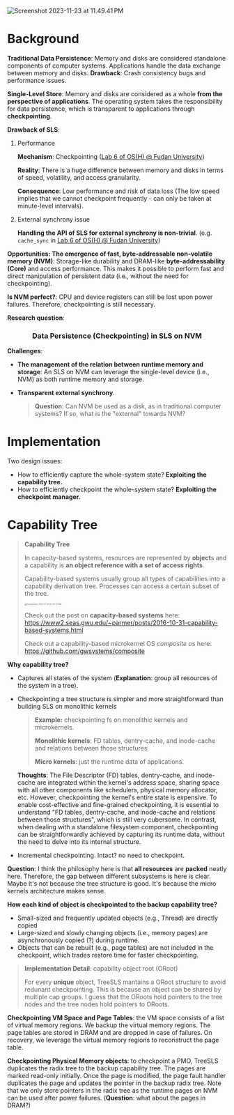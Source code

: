 ![Screenshot 2023-11-23 at 11.49.41 PM](https://p.ipic.vip/r3ore3.png)

# Background

**Traditional Data Persistence**: Memory and disks are considered standalone components of computer systems. Applications handle the data exchange between memory and disks. **Drawback**: Crash consistency bugs and performance issues.

**Single-Level Store**: Memory and disks are considered as a whole **from the perspective of applications**. The operating system takes the responsibility for data persistence, which is transparent to applications through **checkpointing**. 

**Drawback of SLS**: 

1. Performance 

   **Mechanism**: Checkpointing ([Lab 6 of OS(H) @ Fudan University](https://github.com/Boreas618/OS-Honor-23Fall/tree/lab6))

   **Reality**: There is a huge difference between memory and disks in terms of speed, volatility, and access granularity.

   **Consequence**: Low performance and risk of data loss (The low speed implies that we cannot checkpoint frequently - can only be taken at minute-level intervals).

2. External synchrony issue

   **Handling the API of SLS for external synchrony is non-trivial**. (e.g. `cache_sync` in [Lab 6 of OS(H) @ Fudan University](https://github.com/Boreas618/OS-Honor-23Fall/tree/lab6))

**Opportunities: The emergence of fast, byte-addressable non-volatile memory (NVM)**: Storage-like durability and DRAM-like **byte-addressability (Core)** and access performance. This makes it possible to perform fast and direct manipulation of persistent data (i.e., without the need for checkpointing).

**Is NVM perfect?**: CPU and device registers can still be lost upon power failures. Therefore, checkpointing is still necessary.

**Research question**:

<center><h3>Data Persistence (Checkpointing) in SLS on NVM</h3></center>

**Challenges**:

* **The management of  the relation between runtime memory and storage**: An SLS on NVM can leverage the single-level device (i.e., NVM) as both runtime memory and storage.

* **Transparent external synchrony**.

  > **Question**: Can NVM be used as a disk, as in traditional computer systems? If so, what is the "external" towards NVM?

# Implementation

Two design issues:

* How to efficiently capture the whole-system state? **Exploiting the capability tree.**
* How to efficiently checkpoint the whole-system state? **Exploiting the checkpoint manager.**

# Capability Tree

> **Capability Tree**
>
> In capacity-based systems, resources are represented by **object**s and a capability is **an object reference with a set of access rights**. 
>
> Capability-based systems usually group all types of capabilities into a capability derivation tree. Processes can access a certain subset of the tree.
>
> <img src="https://p.ipic.vip/4g3kv1.png" alt="Screenshot 2023-11-27 at 1.51.21 AM" style="zoom: 33%;" />
>
> Check out the post on **capacity-based systems** here: https://www2.seas.gwu.edu/~parmer/posts/2016-10-31-capability-based-systems.html
>
> Check out a capability-based microkernel OS *composite os* here: https://github.com/gwsystems/composite

**Why capability tree?**

* Captures all states of the system (**Explanation**: group all resources of the system in a tree).

* Checkpointing a tree structure is simpler and more straightforward than building SLS on monolithic kernels

  > **Example:** checkpointing fs on monolithic kernels and microkernels.
  >
  > **Monolithic kernels**: FD tables, dentry-cache, and inode-cache and relations between those structures
  >
  > **Micro kernels**: just the runtime data of applications.

  **Thoughts**: The File Descriptor (FD) tables, dentry-cache, and inode-cache are integrated within the kernel's address space, sharing space with all other components like schedulers, physical memory allocator, etc. However, checkpointing the kernel's entire state is expensive. To enable cost-effective and fine-grained checkpointing, it is essential to understand "FD tables, dentry-cache, and inode-cache and relations between those structures", which is still very cubersome. In contrast, when dealing with a standalone filesystem component, checkpointing can be straightforwardly achieved by capturing its runtime data, without the need to delve into its internal structure.

* Incremental checkpointing. Intact?  no need to checkpoint.

**Question**: I think the philosophy here is that **all resources** are **packed** neatly here. Therefore, the gap between different subsystems is here is clear. Maybe it's not because the tree structure is good. It's because the micro kernels architecture makes sense.

**How each kind of object is checkpointed to the backup capability tree?**

* Small-sized and frequently updated objects (e.g., Thread) are directly copied 
* Large-sized and slowly changing objects (i.e., memory pages) are asynchronously copied (?) during runtime. 
* Objects that can be rebuilt (e.g., page tables) are not included in the checkpoint, which trades restore time for faster checkpointing.

> **Implementation Detail**: capability object root (ORoot) 
>
> For every **unique** object, TreeSLS mantains a ORoot structure to avoid redunant checkpointing. This is because an object can be shared by multiple cap groups. I guess that the ORoots hold pointers to the tree nodes and the tree nodes hold pointers to ORoots.

**Checkpointing VM Space and Page Tables**: the VM space consists of a list of virtual memory regions. We backup the virtual memory regions. The page tables are stored in DRAM and are dropped in case of failures. On recovery, we leverage the virtual memory regions to reconstruct the page table.

**Checkpointing Physical Memory objects**: to checkpoint a PMO, TreeSLS duplicates the radix tree to the backup capability tree. The pages are marked read-only initially. Once the page is modified, the page fault handler duplicates the page and updates the pointer in the backup radix tree. Note that we only store pointers in the radix tree as the runtime pages on NVM can be used after power failures. (**Question**: what about the pages in DRAM?)

